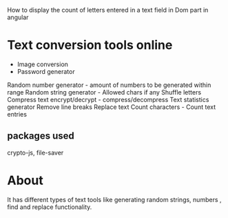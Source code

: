 How to display the count of letters entered in a text field in Dom part in angular 
# Text conversion tools online
* Image conversion
* Password generator

Random number generator - amount of numbers to be generated within range
Random string generator - Allowed chars if any
Shuffle letters
Compress text encrypt/decrypt - compress/decompress
Text statistics generator
Remove line breaks
Replace text
Count characters -   <!-- c: 1 d: 3  f: 1 s: 1 -->
Count text entries

## packages used
crypto-js, file-saver

# About
It has different types of text tools like generating random strings, numbers , find and replace functionality.
